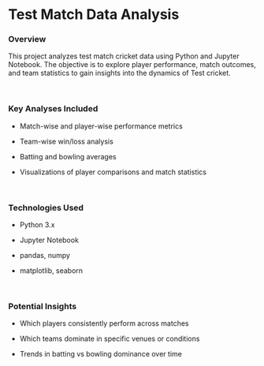 <h1>Test Match Data Analysis</h1>
<h3>Overview</h3>
<p>This project analyzes test match cricket data using Python and Jupyter Notebook. The objective is to explore player performance, match outcomes, and team statistics to gain insights into the dynamics of Test cricket.</p><br>
<h3>Key Analyses Included</h3>
<p>
  
- Match-wise and player-wise performance metrics

- Team-wise win/loss analysis

- Batting and bowling averages

- Visualizations of player comparisons and match statistics
</p><br>
<h3>Technologies Used</h3>
<p>
  
- Python 3.x

- Jupyter Notebook

- pandas, numpy

- matplotlib, seaborn
</p><br>
<h3> Potential Insights</h3>
<p>
  
- Which players consistently perform across matches

- Which teams dominate in specific venues or conditions

- Trends in batting vs bowling dominance over time
</p><br>
<h3></h3>
